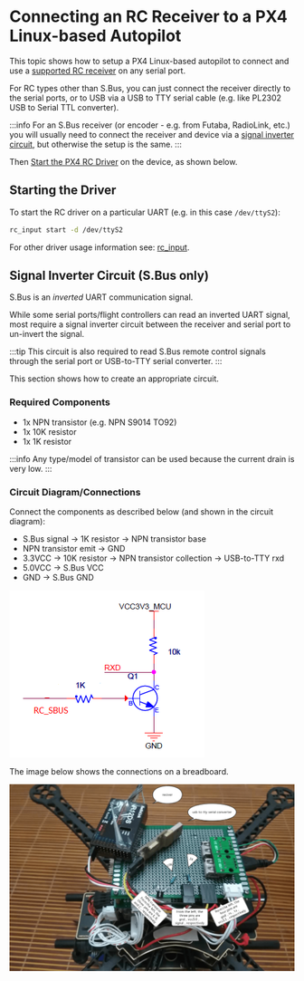 # Connecting an RC Receiver to a PX4 Linux-based Autopilot

This topic shows how to setup a PX4 Linux-based autopilot to connect and use a [supported RC receiver](../getting_started/rc_transmitter_receiver.md) on any serial port.

For RC types other than S.Bus, you can just connect the receiver directly to the serial ports, or to USB via a USB to TTY serial cable (e.g. like PL2302 USB to Serial TTL converter).

:::info
For an S.Bus receiver (or encoder - e.g. from Futaba, RadioLink, etc.) you will usually need to connect the receiver and device via a [signal inverter circuit](#signal_inverter_circuit), but otherwise the setup is the same.
:::

Then [Start the PX4 RC Driver](#start_driver) on the device, as shown below.

<a id="start_driver"></a>

## Starting the Driver

To start the RC driver on a particular UART (e.g. in this case `/dev/ttyS2`):

```sh
rc_input start -d /dev/ttyS2
```

For other driver usage information see: [rc_input](../modules/modules_driver.md#rc-input).

<a id="signal_inverter_circuit"></a>

## Signal Inverter Circuit (S.Bus only)

S.Bus is an _inverted_ UART communication signal.

While some serial ports/flight controllers can read an inverted UART signal, most require a signal inverter circuit between the receiver and serial port to un-invert the signal.

:::tip
This circuit is also required to read S.Bus remote control signals through the serial port or USB-to-TTY serial converter.
:::

This section shows how to create an appropriate circuit.

### Required Components

- 1x NPN transistor (e.g. NPN S9014 TO92)
- 1x 10K resistor
- 1x 1K resistor

:::info
Any type/model of transistor can be used because the current drain is very low.
:::

### Circuit Diagram/Connections

Connect the components as described below (and shown in the circuit diagram):

- S.Bus signal &rarr; 1K resistor &rarr; NPN transistor base
- NPN transistor emit &rarr; GND
- 3.3VCC &rarr; 10K resistor &rarr; NPN transistor collection &rarr; USB-to-TTY rxd
- 5.0VCC &rarr; S.Bus VCC
- GND &rarr; S.Bus GND

![Signal inverter circuit diagram](../../assets/sbus/driver_sbus_signal_inverter_circuit_diagram.png)

The image below shows the connections on a breadboard.

![Signal inverter breadboard](../../assets/sbus/driver_sbus_signal_inverter_breadboard.png)
